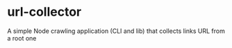 # url-collector
A simple Node crawling application (CLI and lib) that collects links URL from a root one
